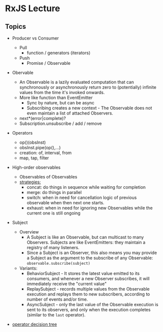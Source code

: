# RxJS Lecture
## Topics
* Producer vs Consumer
	* Pull
		* function / generators (iterators)
	* Push
		* Promise / Observable


* Obervable
	* An Observable is a lazily evaluated computation that can synchronously or asynchronously return zero to (potentially) infinite values from the time it's invoked onwards.
	* More like function than EventEmitter
		* Sync by nature, but can be async
		* Subscribing creates a new context - The Observable does not even maintain a list of attached Observers.
	* next*(error|complete)?
	* Subscription.unsubscribe / add / remove
* Operators
	* op()(obsInst)
	* obsInst.pipe(op(),...)
	* creation: of, interval, from
	* map, tap, filter
* High-order observables
	* Observables of Observables
	* [strategies:](https://blog.angular-university.io/rxjs-higher-order-mapping/)
		* concat: do things in sequence while waiting for completion
		* merge: do things in parallel
		* switch: when in need for cancellation logic of previous observable when then next one starts.
		* exhaust: when in need for ignoring new Observables while the current one is still ongoing

* Subject
	* Overview
		* A Subject is like an Observable, but can multicast to many Observers. Subjects are like EventEmitters: they maintain a registry of many listeners.
		* Since a Subject is an Observer, this also means you may provide a Subject as the argument to the subscribe of any Observable: `observable.subscribe(subject)`
	* Variants:
		* BehaviorSubject - It stores the latest value emitted to its consumers, and whenever a new Observer subscribes, it will immediately receive the "current value"
		* ReplaySubject - records multiple values from the Observable execution and replays them to new subscribers, according to number of events and/or time.
		* AsyncSubject - only the last value of the Observable execution is sent to its observers, and only when the execution completes (similar to the `last` operator).


* [operator decision tree](https://rxjs-dev.firebaseapp.com/operator-decision-tree)

